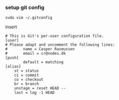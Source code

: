 ### setup git config

`sudo vim ~/.gitconfig`

insert 
```
# This is Git's per-user configuration file.
[user]
# Please adapt and uncomment the following lines:
#       name = Casper Rasmussen
#       email = cr@nodes.dk
[push]
        default = matching
[alias]
    st = status
    ci = commit
    co = checkout
    br = branch
    unstage = reset HEAD --
    last = log -1 HEAD
```


